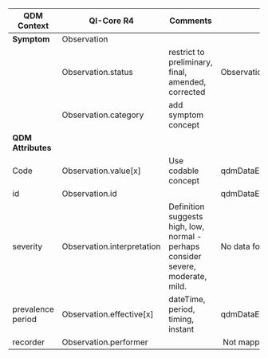 <table class="grid">
  <thead>
    <tr>
      <th><strong>QDM Context</strong></th>
      <th><strong>QI-Core R4</strong></th>
      <th><strong>Comments</strong></th>
      <th><strong>Conversion</strong></th>
    </tr>
  </thead>
  <tbody>
    <tr>
      <td><strong>Symptom</strong></td>
      <td>Observation</td>
      <td>&nbsp;</td>
      <td>&nbsp;</td>
    </tr>
    <tr>
      <td>&nbsp;</td>
      <td>Observation.status</td>
      <td>restrict to preliminary, final, amended, corrected</td>
      <td>Observation.ObservationStatus.UNKNOWN</td>
    </tr>
    <tr>
      <td>&nbsp;</td>
      <td>Observation.category</td>
      <td>add symptom concept</td>
      <td>&nbsp;</td>
    </tr>
    <tr>
      <td><strong>QDM Attributes</strong></td>
      <td>&nbsp;</td>
      <td>&nbsp;</td>
      <td>&nbsp;</td>
    </tr>
    <tr>
      <td>Code</td>
      <td>Observation.value[x]</td>
      <td>Use codable concept</td>
      <td>qdmDataElement.getDataElementCodes()</td>
    </tr>
    <tr>
      <td>id</td>
      <td>Observation.id</td>
      <td>&nbsp;</td>
      <td>qdmDataElement.get_id()</td>
    </tr>
    <tr>
      <td>severity</td>
      <td>Observation.interpretation</td>
      <td>Definition suggests high, low, normal - perhaps consider severe, moderate, mild.</td>
      <td>No data for qdmDataElement.getSeverity()</td>
    </tr>
    <tr>
      <td>prevalence period</td>
      <td>Observation.effective[x]</td>
      <td>dateTime, period, timing, instant</td>
      <td>qdmDataElement.getPrevalencePeriod()</td>
    </tr>
    <tr>
      <td>recorder</td>
      <td>Observation.performer</td>
      <td>&nbsp;</td>
      <td>&nbsp;Not mapped </td>
    </tr>
  </tbody>
</table>